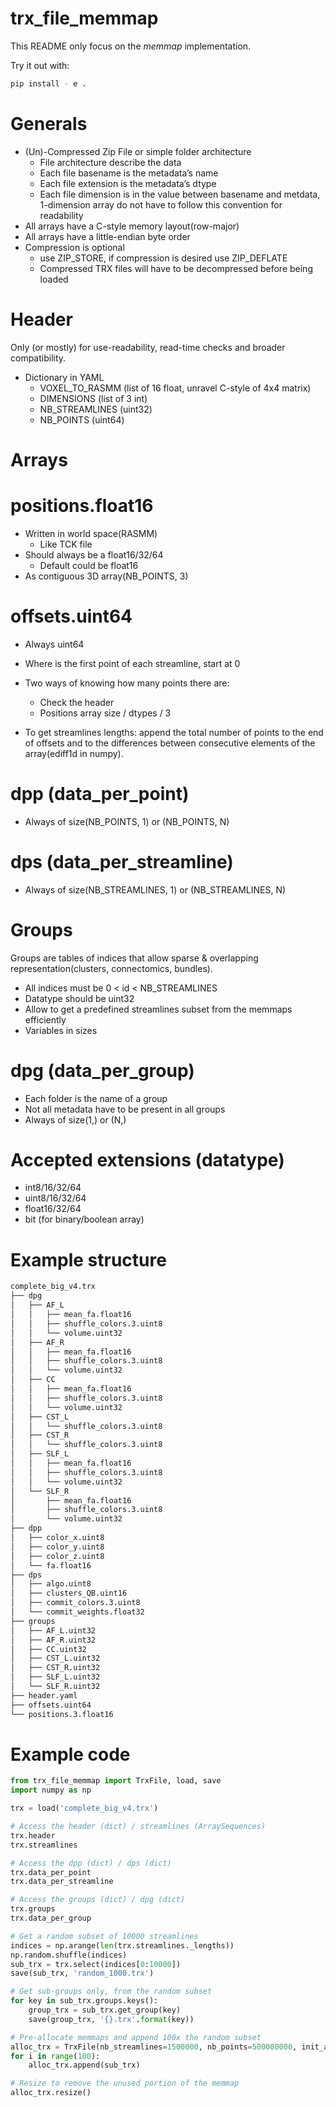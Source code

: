 # trx_file_memmap
This README only focus on the _memmap_ implementation.

Try it out with:
```bash
pip install - e .
```

# Generals
- (Un)-Compressed Zip File or simple folder architecture
    - File architecture describe the data
    - Each file basename is the metadata’s name
    - Each file extension is the metadata’s dtype
    - Each file dimension is in the value between basename and metdata,  1-dimension array do not have to follow this convention for readability
- All arrays have a C-style memory layout(row-major)
- All arrays have a little-endian byte order
- Compression is optional
    - use ZIP_STORE, if compression is desired use ZIP_DEFLATE
    - Compressed TRX files will have to be decompressed before being loaded

# Header
Only (or mostly) for use-readability, read-time checks and broader compatibility.

- Dictionary in YAML
    - VOXEL_TO_RASMM (list of 16 float, unravel C-style of 4x4 matrix)
    - DIMENSIONS (list of 3 int)
    - NB_STREAMLINES (uint32)
    - NB_POINTS (uint64)

# Arrays
# positions.float16
- Written in world space(RASMM)
    - Like TCK file
- Should always be a float16/32/64
    - Default could be float16
- As contiguous 3D array(NB_POINTS, 3)

# offsets.uint64
- Always uint64
- Where is the first point of each streamline, start at 0
- Two ways of knowing how many points there are:
    - Check the header
    - Positions array size / dtypes / 3

- To get streamlines lengths: append the total number of points to the end of offsets and to the differences between consecutive elements of the array(ediff1d in numpy).

# dpp (data_per_point)
- Always of size(NB_POINTS, 1) or (NB_POINTS, N)

# dps (data_per_streamline)
- Always of size(NB_STREAMLINES, 1) or (NB_STREAMLINES, N)

# Groups
Groups are tables of indices that allow sparse & overlapping representation(clusters, connectomics, bundles).
- All indices must be 0 < id < NB_STREAMLINES
- Datatype should be uint32
- Allow to get a predefined streamlines subset from the memmaps efficiently
- Variables in sizes

# dpg (data_per_group)
- Each folder is the name of a group
- Not all metadata have to be present in all groups
- Always of size(1,) or (N,)

# Accepted extensions (datatype)
- int8/16/32/64
- uint8/16/32/64
- float16/32/64
- bit (for binary/boolean array)

# Example structure
```bash
complete_big_v4.trx
├── dpg
│   ├── AF_L
│   │   ├── mean_fa.float16
│   │   ├── shuffle_colors.3.uint8
│   │   └── volume.uint32
│   ├── AF_R
│   │   ├── mean_fa.float16
│   │   ├── shuffle_colors.3.uint8
│   │   └── volume.uint32
│   ├── CC
│   │   ├── mean_fa.float16
│   │   ├── shuffle_colors.3.uint8
│   │   └── volume.uint32
│   ├── CST_L
│   │   └── shuffle_colors.3.uint8
│   ├── CST_R
│   │   └── shuffle_colors.3.uint8
│   ├── SLF_L
│   │   ├── mean_fa.float16
│   │   ├── shuffle_colors.3.uint8
│   │   └── volume.uint32
│   └── SLF_R
│       ├── mean_fa.float16
│       ├── shuffle_colors.3.uint8
│       └── volume.uint32
├── dpp
│   ├── color_x.uint8
│   ├── color_y.uint8
│   ├── color_z.uint8
│   └── fa.float16
├── dps
│   ├── algo.uint8
│   ├── clusters_QB.uint16
│   ├── commit_colors.3.uint8
│   └── commit_weights.float32
├── groups
│   ├── AF_L.uint32
│   ├── AF_R.uint32
│   ├── CC.uint32
│   ├── CST_L.uint32
│   ├── CST_R.uint32
│   ├── SLF_L.uint32
│   └── SLF_R.uint32
├── header.yaml
├── offsets.uint64
└── positions.3.float16
```

# Example code
```python
from trx_file_memmap import TrxFile, load, save
import numpy as np

trx = load('complete_big_v4.trx')

# Access the header (dict) / streamlines (ArraySequences)
trx.header
trx.streamlines

# Access the dpp (dict) / dps (dict)
trx.data_per_point
trx.data_per_streamline

# Access the groups (dict) / dpg (dict)
trx.groups
trx.data_per_group

# Get a random subset of 10000 streamlines
indices = np.arange(len(trx.streamlines._lengths))
np.random.shuffle(indices)
sub_trx = trx.select(indices[0:10000])
save(sub_trx, 'random_1000.trx')

# Get sub-groups only, from the random subset
for key in sub_trx.groups.keys():
    group_trx = sub_trx.get_group(key)
    save(group_trx, '{}.trx'.format(key)) 

# Pre-allocate memmaps and append 100x the random subset
alloc_trx = TrxFile(nb_streamlines=1500000, nb_points=500000000, init_as=trx)
for i in range(100):
    alloc_trx.append(sub_trx)

# Resize to remove the unused portion of the memmap
alloc_trx.resize()
```
